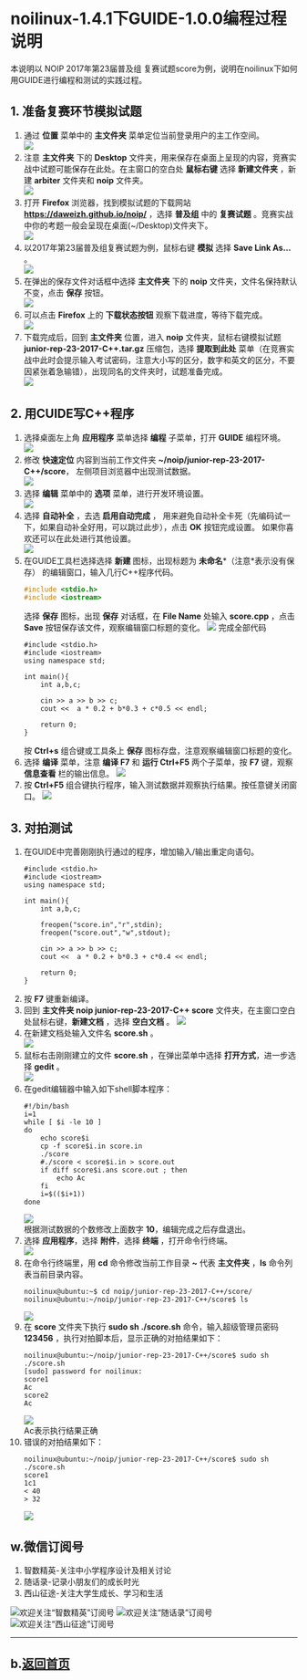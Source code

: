 # noilinux-1.4.1下GUIDE-1.0.0编程过程说明

本说明以 NOIP 2017年第23届普及组 复赛试题score为例，说明在noilinux下如何用GUIDE进行编程和测试的实践过程。

## 1. 准备复赛环节模拟试题

1. 通过 **位置** 菜单中的 **主文件夹** 菜单定位当前登录用户的主工作空间。   
	![](images/quest-01.png)
2. 注意 **主文件夹** 下的 **Desktop** 文件夹，用来保存在桌面上呈现的内容，竞赛实战中试题可能保存在此处。在主窗口的空白处 **鼠标右键** 选择 **新建文件夹** ，新建 **arbiter** 文件夹和 **noip** 文件夹。   
	![](images/quest-02.png)
3. 打开 **Firefox** 浏览器，找到模拟试题的下载网站 **https://daweizh.github.io/noip/** ，选择 **普及组** 中的 **复赛试题** 。竞赛实战中你的考题一般会呈现在桌面(~/Desktop)文件夹下。     
	![](images/quest-03.png)
4. 以2017年第23届普及组复赛试题为例，鼠标右键 **模拟** 选择 **Save Link As...** 。    
	![](images/quest-04.png)
5. 在弹出的保存文件对话框中选择 **主文件夹** 下的 **noip** 文件夹，文件名保持默认不变，点击 **保存** 按钮。   
	![](images/quest-05.png)
6. 可以点击 **Firefox** 上的 **下载状态按钮** 观察下载进度，等待下载完成。   
	![](images/quest-06.png)
7. 下载完成后，回到 **主文件夹** 位置，进入 **noip** 文件夹，鼠标右键模拟试题 **junior-rep-23-2017-C++.tar.gz** 压缩包，选择 **提取到此处** 菜单（在竞赛实战中此时会提示输入考试密码，注意大小写的区分，数字和英文的区分，不要因紧张着急输错），出现同名的文件夹时，试题准备完成。   
	![](images/quest-07.png)


## 2. 用CUIDE写C++程序
1. 选择桌面左上角 **应用程序** 菜单选择 **编程** 子菜单，打开 **GUIDE** 编程环境。   
	![](images/guide-01.png)
2. 修改 **快速定位** 内容到当前工作文件夹 **~/noip/junior-rep-23-2017-C++/score**， 左侧项目浏览器中出现测试数据。   
	![](images/guide-02.png)
3. 选择 **编辑** 菜单中的 **选项** 菜单，进行开发环境设置。    
	![](images/guide-03.png)
4. 选择 **自动补全** ，去选 **启用自动完成** ， 用来避免自动补全卡死（先编码试一下，如果自动补全好用，可以跳过此步），点击 **OK** 按钮完成设置。 如果你喜欢还可以在此处进行其他设置。   
	![](images/guide-04.png)
5. 在GUIDE工具栏选择选择 **新建** 图标，出现标题为 **未命名**\*（注意\*表示没有保存） 的编辑窗口，输入几行C++程序代码。
	~~~cpp
    #include <stdio.h>
    #include <iostream>
	~~~
	选择 **保存** 图标，出现 **保存** 对话框，在 **File Name** 处输入 **score.cpp** ，点击 **Save** 按钮保存该文件，观察编辑窗口标题的变化。
	![](images/guide-05.png)
	完成全部代码
	~~~
    #include <stdio.h>
    #include <iostream>
    using namespace std;
    
    int main(){
        int a,b,c;
        
        cin >> a >> b >> c;
        cout <<  a * 0.2 + b*0.3 + c*0.5 << endl;
        
        return 0;
    }
	~~~
	按 **Ctrl+s** 组合键或工具条上 **保存** 图标存盘，注意观察编辑窗口标题的变化。
6. 选择 **编译** 菜单，注意 **编译 F7** 和 **运行 Ctrl+F5** 两个子菜单，按 **F7** 键，观察 **信息查看** 栏的输出信息。
	![](images/guide-06.png)
7. 按 **Ctrl+F5** 组合键执行程序，输入测试数据并观察执行结果。按任意键关闭窗口。
	![](images/guide-07.png)

## 3. 对拍测试

1. 在GUIDE中完善刚刚执行通过的程序，增加输入/输出重定向语句。
	~~~
	#include <stdio.h>
	#include <iostream>
	using namespace std;
	
	int main(){
		int a,b,c;
		
		freopen("score.in","r",stdin);
		freopen("score.out","w",stdout);
		
		cin >> a >> b >> c;
		cout <<  a * 0.2 + b*0.3 + c*0.4 << endl;
		
		return 0;
	}
	~~~
2. 按 **F7** 键重新编译。
3. 回到 **主文件夹 noip junior-rep-23-2017-C++ score** 文件夹，在主窗口空白处鼠标右键，**新建文档** ，选择 **空白文档** 。
	![](images/judge-01.png)
4. 在新建文档处输入文件名 **score.sh** 。    
	![](images/judge-02.png)
5. 鼠标右击刚刚建立的文件 **score.sh** ，在弹出菜单中选择 **打开方式**，进一步选择 **gedit** 。    
	![](images/judge-03.png)
6. 在gedit编辑器中输入如下shell脚本程序：
	~~~
    #!/bin/bash
    i=1
    while [ $i -le 10 ]
    do
        echo score$i
        cp -f score$i.in score.in
        ./score
        #./score < score$i.in > score.out
        if diff score$i.ans score.out ; then
            echo Ac
        fi
        i=$(($i+1))
    done
	~~~
	![](images/judge-04.png)   
	根据测试数据的个数修改上面数字 **10**，编辑完成之后存盘退出。
7. 选择 **应用程序**，选择 **附件**，选择 **终端** ，打开命令行终端。   
	![](images/judge-05.png)
8.  在命令行终端里，用 **cd** 命令修改当前工作目录 **~** 代表 **主文件夹** ，**ls** 命令列表当前目录内容。
	~~~
	noilinux@ubuntu:~$ cd noip/junior-rep-23-2017-C++/score/
	noilinux@ubuntu:~/noip/junior-rep-23-2017-C++/score$ ls
	~~~
	![](images/judge-06.png)
9. 在 **score** 文件夹下执行 **sudo sh ./score.sh** 命令，输入超级管理员密码 **123456** ，执行对拍脚本后，显示正确的对拍结果如下：    
	~~~
	noilinux@ubuntu:~/noip/junior-rep-23-2017-C++/score$ sudo sh ./score.sh
	[sudo] password for noilinux: 
	score1
	Ac
	score2
	Ac
	~~~
	![](images/judge-07.png)   
	Ac表示执行结果正确
10. 错误的对拍结果如下：    
	~~~
	noilinux@ubuntu:~/noip/junior-rep-23-2017-C++/score$ sudo sh ./score.sh
	score1
	1c1
	< 40
	> 32
 	~~~
	![](images/judge-08.png)

## w.微信订阅号

1. 智数精英-关注中小学程序设计及相关讨论
2. 随话录-记录小朋友们的成长时光
2. 西山征途-关注大学生成长、学习和生活

![欢迎关注“智数精英”订阅号](../../assets/me/img/idea8.jpg)
![欢迎关注“随话录”订阅号](../../assets/me/img/shl8.jpg)
![欢迎关注“西山征途”订阅号](../../assets/me/img/xszt8.jpg)

----------

## b.[返回首页](../../)
	
	
